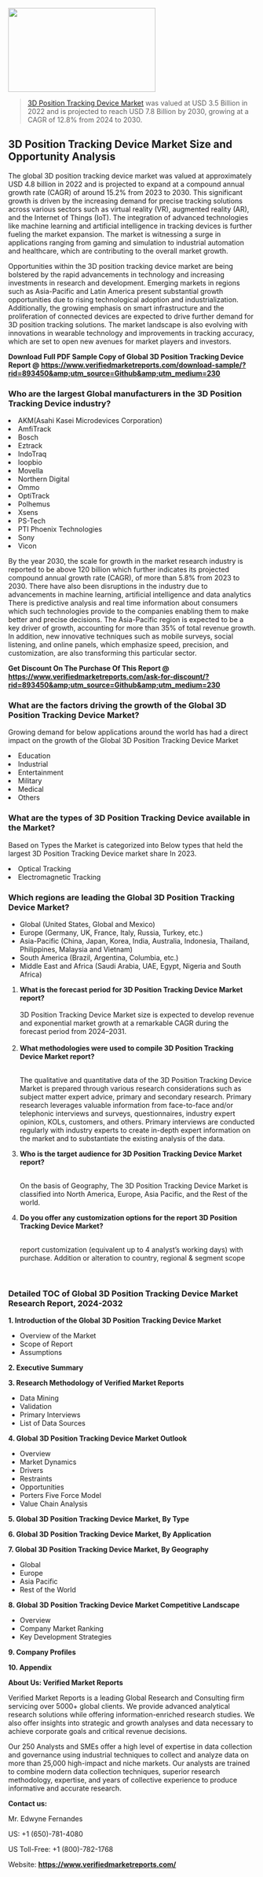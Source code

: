 <img src="https://ffe5etoiles.com/wp-content/uploads/2024/12/MST1-300x171.png" alt="" width="300" height="171" class="alignnone size-medium wp-image-20088" /><blockquote><p><p><a href="https://www.verifiedmarketreports.com/download-sample/?rid=893450&utm_source=Github&utm_medium=230" target="_blank">3D Position Tracking Device Market</a> was valued at USD 3.5 Billion in 2022 and is projected to reach USD 7.8 Billion by 2030, growing at a CAGR of 12.8% from 2024 to 2030.</p></blockquote><p><h2>3D Position Tracking Device Market Size and Opportunity Analysis</h2><p>The global 3D position tracking device market was valued at approximately USD 4.8 billion in 2022 and is projected to expand at a compound annual growth rate (CAGR) of around 15.2% from 2023 to 2030. This significant growth is driven by the increasing demand for precise tracking solutions across various sectors such as virtual reality (VR), augmented reality (AR), and the Internet of Things (IoT). The integration of advanced technologies like machine learning and artificial intelligence in tracking devices is further fueling the market expansion. The market is witnessing a surge in applications ranging from gaming and simulation to industrial automation and healthcare, which are contributing to the overall market growth.</p><p>Opportunities within the 3D position tracking device market are being bolstered by the rapid advancements in technology and increasing investments in research and development. Emerging markets in regions such as Asia-Pacific and Latin America present substantial growth opportunities due to rising technological adoption and industrialization. Additionally, the growing emphasis on smart infrastructure and the proliferation of connected devices are expected to drive further demand for 3D position tracking solutions. The market landscape is also evolving with innovations in wearable technology and improvements in tracking accuracy, which are set to open new avenues for market players and investors.</p></p><p class=""><strong>Download Full PDF Sample Copy of Global 3D Position Tracking Device Report @ <a href="https://www.verifiedmarketreports.com/download-sample/?rid=893450&amp;utm_source=Github&amp;utm_medium=230" target="_blank">https://www.verifiedmarketreports.com/download-sample/?rid=893450&amp;utm_source=Github&amp;utm_medium=230</a></strong></p><h3 id="" class="">Who are the largest Global manufacturers in the 3D Position Tracking Device industry?</h3><p><li>AKM(Asahi Kasei Microdevices Corporation)</li><li> AmfiTrack</li><li> Bosch</li><li> Eztrack</li><li> IndoTraq</li><li> loopbio</li><li> Movella</li><li> Northern Digital</li><li> Ommo</li><li> OptiTrack</li><li> Polhemus</li><li> Xsens</li><li> PS-Tech</li><li> PTI Phoenix Technologies</li><li> Sony</li><li> Vicon</li></p><div class=""><div class="" dir="" data-message-author-role="" data-message-id="" data-message-model-slug=""><div class=""><div class=""><div class=""><div class="" dir="" data-message-author-role="" data-message-id="" data-message-model-slug=""><div class=""><div class=""><p>By the year 2030, the scale for growth in the market research industry is reported to be above 120 billion which further indicates its projected compound annual growth rate (CAGR), of more than 5.8% from 2023 to 2030. There have also been disruptions in the industry due to advancements in machine learning, artificial intelligence and data analytics There is predictive analysis and real time information about consumers which such technologies provide to the companies enabling them to make better and precise decisions. The Asia-Pacific region is expected to be a key driver of growth, accounting for more than 35% of total revenue growth. In addition, new innovative techniques such as mobile surveys, social listening, and online panels, which emphasize speed, precision, and customization, are also transforming this particular sector.</p><p><strong>Get Discount On The Purchase Of This Report @&nbsp; <a href="https://www.verifiedmarketreports.com/ask-for-discount/?rid=893450&amp;utm_source=Github&amp;utm_medium=230" target="_blank">https://www.verifiedmarketreports.com/ask-for-discount/?rid=893450&amp;utm_source=Github&amp;utm_medium=230</a></strong></p></div></div></div></div></div></div></div></div><h3 id="" class="">What are the factors driving the growth of the Global 3D Position Tracking Device Market?</h3><p id="" class="">Growing demand for below applications around the world has had a direct impact on the growth of the Global 3D Position Tracking Device Market</p><p id="" class=""><li>Education</li><li> Industrial</li><li> Entertainment</li><li> Military</li><li> Medical</li><li> Others</li></p><h3 id="" class="">What are the types of 3D Position Tracking Device available in the Market?</h3><p id="" class="">Based on Types the Market is categorized into Below types that held the largest 3D Position Tracking Device market share In 2023.</p><p id="" class=""><li>Optical Tracking</li><li> Electromagnetic Tracking</li></p><h3 id="" class="">Which regions are leading the Global 3D Position Tracking Device Market?</h3><ul><li>Global (United States, Global and Mexico)</li><li>Europe (Germany, UK, France, Italy, Russia, Turkey, etc.)</li><li>Asia-Pacific (China, Japan, Korea, India, Australia, Indonesia, Thailand, Philippines, Malaysia and Vietnam)</li><li>South America (Brazil, Argentina, Columbia, etc.)</li><li>Middle East and Africa (Saudi Arabia, UAE, Egypt, Nigeria and South Africa)</li></ul><p><ol><li><strong>What is the forecast period for 3D Position Tracking Device Market report?<br /></strong><br /><span data-sheets-root="1" data-sheets-value="{&quot;1&quot;:2,&quot;2&quot;:&quot;XXXX size is expected to develop revenue and exponential market growth at a remarkable CAGR during the forecast period from 2024&ndash;2030.&quot;}" data-sheets-userformat="{&quot;2&quot;:12674,&quot;4&quot;:{&quot;1&quot;:2,&quot;2&quot;:16776960},&quot;10&quot;:2,&quot;11&quot;:0,&quot;15&quot;:&quot;Arial&quot;,&quot;16&quot;:12}">3D Position Tracking Device Market size is expected to develop revenue and exponential market growth at a remarkable CAGR during the forecast period from 2024&ndash;2031.</span><br /><br /></li><li><strong>What methodologies were used to compile 3D Position Tracking Device Market report?<br /><br /></strong><p>The qualitative and quantitative data of the&nbsp;3D Position Tracking Device Market is prepared through various research considerations such as subject matter expert advice, primary and secondary research. Primary research leverages valuable information from face-to-face and/or telephonic interviews and surveys, questionnaires, industry expert opinion, KOLs, customers, and others. Primary interviews are conducted regularly with industry experts to create in-depth expert information on the market and to substantiate the existing analysis of the data.&nbsp;</p></li><li><strong>Who is the target audience for 3D Position Tracking Device Market report?<br /><br /></strong><p>On the basis of Geography, The&nbsp;3D Position Tracking Device Market is classified into North America, Europe, Asia Pacific, and the Rest of the world.</p></li><li><strong>Do you offer any customization options for the report 3D Position Tracking Device Market?<br /><br /></strong><p>report customization (equivalent up to 4 analyst&rsquo;s working days) with purchase. Addition or alteration to country, regional &amp; segment scope</p><p>&nbsp;</p></li></ol></p><h3 id="" class="">Detailed TOC of Global 3D Position Tracking Device Market Research Report, 2024-2032</h3><p id="" class=""><strong>1. Introduction of the Global 3D Position Tracking Device Market</strong></p><ul><li>Overview of the Market</li><li>Scope of Report</li><li>Assumptions</li></ul><p id="" class=""><strong>2. Executive Summary</strong></p><p id="" class=""><strong>3. Research Methodology of&nbsp;Verified Market Reports</strong></p><ul><li>Data Mining</li><li>Validation</li><li>Primary Interviews</li><li>List of Data Sources</li></ul><p id="" class=""><strong>4. Global 3D Position Tracking Device Market Outlook</strong></p><ul><li>Overview</li><li>Market Dynamics</li><li>Drivers</li><li>Restraints</li><li>Opportunities</li><li>Porters Five Force Model</li><li>Value Chain Analysis</li></ul><p id="" class=""><strong>5. Global 3D Position Tracking Device Market, By&nbsp;Type</strong></p><p id="" class=""><strong>6. Global 3D Position Tracking Device Market, By Application</strong></p><p id="" class=""><strong>7. Global 3D Position Tracking Device Market, By Geography</strong></p><ul><li>Global</li><li>Europe</li><li>Asia Pacific</li><li>Rest of the World</li></ul><p id="" class=""><strong>8. Global 3D Position Tracking Device Market Competitive Landscape</strong></p><ul><li>Overview</li><li>Company Market Ranking</li><li>Key Development Strategies</li></ul><p id="" class=""><strong>9. Company Profiles</strong></p><p id="" class=""><strong>10. Appendix</strong></p><p id="" class=""><strong>About Us: Verified Market Reports</strong></p><p id="" class="">Verified Market Reports is a leading Global Research and Consulting firm servicing over 5000+ global clients. We provide advanced analytical research solutions while offering information-enriched research studies. We also offer insights into strategic and growth analyses and data necessary to achieve corporate goals and critical revenue decisions.</p><p id="" class="">Our 250 Analysts and SMEs offer a high level of expertise in data collection and governance using industrial techniques to collect and analyze data on more than 25,000 high-impact and niche markets. Our analysts are trained to combine modern data collection techniques, superior research methodology, expertise, and years of collective experience to produce informative and accurate research.</p><p id="" class=""><strong>Contact us:</strong></p><p id="" class="">Mr. Edwyne Fernandes</p><p id="" class="">US: +1 (650)-781-4080</p><p id="" class="">US Toll-Free: +1 (800)-782-1768</p><p id="" class="">Website: <a target="" data-test-app-aware-link=""><strong>https://www.verifiedmarketreports.com/</strong></a></p>
